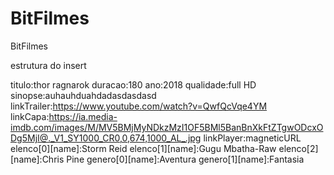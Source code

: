 # BitFilmes
BitFilmes


estrutura do insert

titulo:thor ragnarok
duracao:180
ano:2018
qualidade:full HD
sinopse:auhauhduahdadasdasdasd
linkTrailer:https://www.youtube.com/watch?v=QwfQcVqe4YM
linkCapa:https://ia.media-imdb.com/images/M/MV5BMjMyNDkzMzI1OF5BMl5BanBnXkFtZTgwODcxODg5MjI@._V1_SY1000_CR0,0,674,1000_AL_.jpg
linkPlayer:magneticURL
elenco[0][name]:Storm Reid
elenco[1][name]:Gugu Mbatha-Raw
elenco[2][name]:Chris Pine
genero[0][name]:Aventura
genero[1][name]:Fantasia
